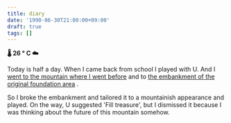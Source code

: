 ```yaml
---
title: diary
date: '1990-06-30T21:00:00+09:00'
draft: true
tags: []
---
```


**🌡 26 ° C ☁**

Today is half a day. When I came back from school I played with U. And I [went to the mountain where I went before](./11-diary.md) and to [the embankment of the original foundation area](./11-diary.md) .

So I broke the embankment and tailored it to a mountainish appearance and played. On the way, U suggested 'Fill treasure', but I dismissed it because I was thinking about the future of this mountain somehow.
